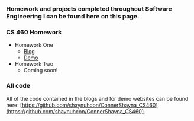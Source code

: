 ### Homework and projects completed throughout Software Engineering I can be found here on this page. 

### CS 460 Homework
* Homework One
  * [Blog](../HW1/README.md)
  * [Demo](https://shaynuhcon.github.io/ConnerShayna_CS460/HW1/index.html)
* Homework Two
  * Coming soon!


### All code
All of the code contained in the blogs and for demo websites can be found here: [https://github.com/shaynuhcon/ConnerShayna_CS460](https://github.com/shaynuhcon/ConnerShayna_CS460).